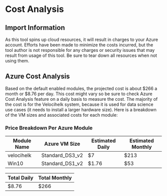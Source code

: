 # Cost Analysis

## Import Information
As this tool spins up cloud resources, it will result in charges to your Azure account.  Efforts have been made to minimize the costs incurred, but the tool author is not responsible for any charges or security issues that may result from usage of this tool.  Be sure to tear down all resources when not using them.

## Azure Cost Analysis
Based on the default enabled modules, the projected cost is about $266 a month or $8.76 per day.  This cost might vary so be sure to check Azure Cost Analysis feature on a daily basis to measure the cost.  The majority of the cost is for the Velocihelk system, because it is used for data science use cases (it needs to install a larger hardware size).  Here is a breakdown of the VM sizes and associated costs for each module:

### Price Breakdown Per Azure Module
| Module Name | Azure VM Size   | Estimated Daily | Estimated Monthly |
|-------------|-----------------|-----------------|-------------------|
| velocihelk  | Standard_DS3_v2 |      $7         |       $213        |      
|     Win10   | Standard_DS1_v2 |      $1.76      |       $53         |      


| Total Daily | Total Monthly   |
|-------------|-----------------|
|   $8.76     |     $266        |
